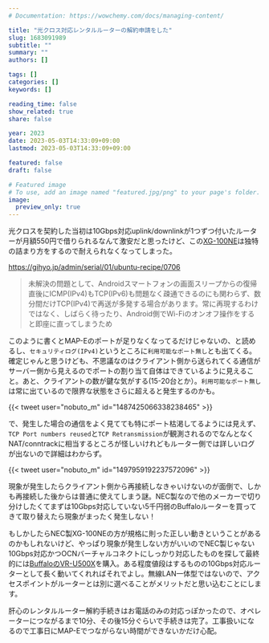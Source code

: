 ```yaml
---
# Documentation: https://wowchemy.com/docs/managing-content/

title: "光クロス対応レンタルルーターの解約申請をした"
slug: 1683091989
subtitle: ""
summary: ""
authors: []

tags: []
categories: []
keywords: []

reading_time: false
show_related: true
share: false

year: 2023
date: 2023-05-03T14:33:09+09:00
lastmod: 2023-05-03T14:33:09+09:00

featured: false
draft: false

# Featured image
# To use, add an image named "featured.jpg/png" to your page's folder.
image:
  preview_only: true
---
```


光クロスを契約した当初は10Gbps対応uplink/downlinkが1つずつ付いたルーターが⽉額550円で借りられるなんて激安だと思ったけど、この[XG-100NE](https://flets.com/cross/router.html)は独特の詰まり方をするので耐えられなくなってしまった。

https://gihyo.jp/admin/serial/01/ubuntu-recipe/0706
> 未解決の問題として、Androidスマートフォンの画面スリープからの復帰直後にICMP(IPv4)もTCP(IPv6)も問題なく疎通できるのにも関わらず、数分間だけTCP(IPv4)で再送が多発する場合があります。常に再現するわけではなく、しばらく待ったり、Android側でWi-Fiのオンオフ操作をすると即座に直ってしまうため

このように書くとMAP-Eのポートが足りなくなってるだけじゃないの、と読めるし、`セキュリティログ(IPv4)`というところに`利用可能なポート無し`とも出てくる。確定じゃんと思うけども、不思議なのはクライアント側から送られてくる通信がサーバー側から見えるのでポートの割り当て自体はできているように見えること。あと、クライアントの数が鍵な気がする(15-20台とか）。`利用可能なポート無し`は常に出ているので限界な状態をさらに超えると発生するのかも。

{{< tweet user="nobuto_m" id="1487425066338238465" >}}

で、発生した場合の通信をよく見てても特にポート枯渇してるようには見えず、`TCP Port numbers reused`と`TCP Retransmission`が観測されるのでなんとなくNAT/conntrackに相当するところが怪しいけれどもルーター側では詳しいログが出ないので詳細はわからず。

{{< tweet user="nobuto_m" id="1497959192237572096" >}}

現象が発生したらクライアント側から再接続しなきゃいけないのが面倒で、しかも再接続した後からは普通に使えてしまう謎。NEC製なので他のメーカーで切り分けしたくてまずは10Gbps対応していない5千円弱のBuffaloルーターを買ってきて取り替えたら現象がまったく発生しない！

もしかしたらNEC製XG-100NEの方が規格に則った正しい動きということがあるのかもしれないけど、やっぱり現象が発生しない方がいいのでNEC製じゃない10Gbps対応かつOCNバーチャルコネクトにしっかり対応したものを探して最終的には[BuffaloのVR-U500X](https://www.buffalo.jp/product/detail/vr-u500x.html)を購入。ある程度値段はするものの10Gbps対応ルーターとして長く動いてくれればそれでよし。無線LAN一体型ではないので、アクセスポイントがルーターとは別に選べることがメリットだと思い込むことにします。

肝心のレンタルルーター解約手続きはお電話のみの対応っぽかったので、オペレーターにつながるまで10分、その後15分ぐらいで手続きは完了。工事扱いになるので工事日にMAP-Eでつながらない時間ができないかだけ心配。
